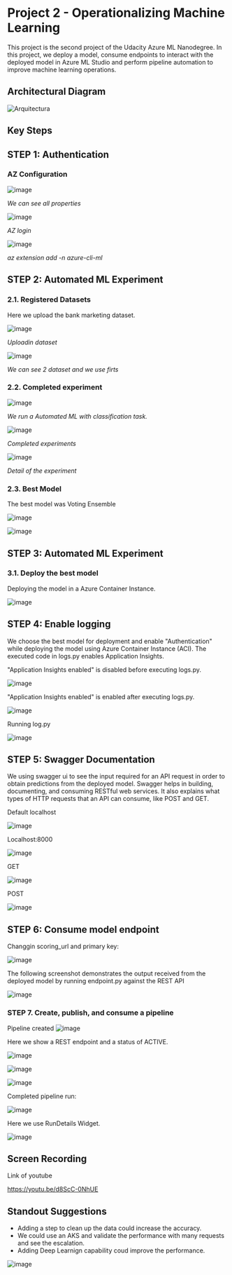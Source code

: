 # Project 2 - Operationalizing Machine Learning

This project is the second project of the Udacity Azure ML Nanodegree. In this project, we deploy a model, consume endpoints to interact with the deployed model in Azure ML Studio and perform pipeline automation to improve machine learning operations.

## Architectural Diagram

![Arquitectura](https://user-images.githubusercontent.com/8076356/107143883-74302f80-6905-11eb-8a6a-ff6955193748.png)

## Key Steps

## STEP 1: Authentication

### AZ Configuration

![image](https://user-images.githubusercontent.com/8076356/107144070-a2623f00-6906-11eb-8bb2-f009e2a86737.png)

*We can see all properties*

![image](https://user-images.githubusercontent.com/8076356/107144094-cc1b6600-6906-11eb-9d06-f5469c5d3034.png)

*AZ login*

![image](https://user-images.githubusercontent.com/8076356/107144105-e1909000-6906-11eb-88f8-171b0c0db179.png)

*az extension add -n azure-cli-ml*

## STEP 2: Automated ML Experiment

### 2.1. Registered Datasets
Here we upload the bank marketing dataset.

![image](https://user-images.githubusercontent.com/8076356/107144668-b0b25a00-690a-11eb-8a53-8f8ddf75a690.png)

*Uploadin dataset*

![image](https://user-images.githubusercontent.com/8076356/107144274-1cdf8e80-6908-11eb-9f59-2d0876e5f8aa.png)

*We can see 2 dataset  and we use firts*

### 2.2. Completed experiment

![image](https://user-images.githubusercontent.com/8076356/107144744-3b935480-690b-11eb-8383-242538bcd9ef.png)

*We run a Automated ML with classification task.*

![image](https://user-images.githubusercontent.com/8076356/107144783-74cbc480-690b-11eb-8550-85307cd7afd5.png)

*Completed experiments*

![image](https://user-images.githubusercontent.com/8076356/107144797-88772b00-690b-11eb-87c3-4255cace6035.png)

*Detail of the experiment*

### 2.3. Best Model

The best model was Voting Ensemble

![image](https://user-images.githubusercontent.com/8076356/107144822-b6f50600-690b-11eb-9905-2d7847d566b4.png)

![image](https://user-images.githubusercontent.com/8076356/107144839-d3913e00-690b-11eb-9d86-8948a446aa7f.png)


## STEP 3: Automated ML Experiment

### 3.1. Deploy the best model
Deploying the model in a Azure Container Instance.

![image](https://user-images.githubusercontent.com/8076356/107149167-24f9f700-6925-11eb-8eb0-2b470b3dfc4a.png)


## STEP 4: Enable logging
We choose the best model for deployment and enable "Authentication" while deploying the model using Azure Container Instance (ACI). The executed code in logs.py enables Application Insights. 

"Application Insights enabled" is disabled before executing logs.py.

![image](https://user-images.githubusercontent.com/8076356/107149214-5ecafd80-6925-11eb-9372-1ffe01447079.png)

"Application Insights enabled" is enabled after executing logs.py.

![image](https://user-images.githubusercontent.com/8076356/107149228-71453700-6925-11eb-9eae-18d58e3787b5.png)

Running log.py

![image](https://user-images.githubusercontent.com/8076356/107149242-85893400-6925-11eb-92f6-a74df3ea74b7.png)

## STEP 5: Swagger Documentation
We using swagger ui to see the input required for an API request in order to obtain predictions from the deployed model. Swagger helps in building, documenting, and consuming RESTful web services. It also explains what types of HTTP requests that an API can consume, like POST and GET.

Default localhost

![image](https://user-images.githubusercontent.com/8076356/107149285-c7b27580-6925-11eb-97f3-a3a5799b38dc.png)

Localhost:8000

![image](https://user-images.githubusercontent.com/8076356/107149300-dac54580-6925-11eb-8b5c-6336e3e46571.png)

GET

![image](https://user-images.githubusercontent.com/8076356/107149329-fc263180-6925-11eb-8459-be99d49e066a.png)

POST

![image](https://user-images.githubusercontent.com/8076356/107149336-0ba57a80-6926-11eb-97c8-0e0c62ed41f5.png)


## STEP 6: Consume model endpoint
Changgin scoring_url and primary key:

![image](https://user-images.githubusercontent.com/8076356/107149396-5cb56e80-6926-11eb-92f1-656f0c325105.png)

The following screenshot demonstrates the output received from the deployed model by running endpoint.py against the REST API

![image](https://user-images.githubusercontent.com/8076356/107149408-6ccd4e00-6926-11eb-9005-4530876b39ff.png)


### STEP 7. Create, publish, and consume a pipeline
Pipeline created
![image](https://user-images.githubusercontent.com/8076356/107867511-8a7c4500-6e49-11eb-9b88-1fdf69ab2f46.png)

Here we show a REST endpoint and a status of ACTIVE.

![image](https://user-images.githubusercontent.com/8076356/107867557-c31c1e80-6e49-11eb-8a3f-c9278de62c28.png)

![image](https://user-images.githubusercontent.com/8076356/107867572-eba41880-6e49-11eb-8f59-449f410f450f.png)

![image](https://user-images.githubusercontent.com/8076356/107867580-0aa2aa80-6e4a-11eb-8550-f57207cc35cf.png)

Completed pipeline run:

![image](https://user-images.githubusercontent.com/8076356/107149477-c897d700-6926-11eb-8731-85c52fb5e461.png)

Here we use RunDetails Widget.

![image](https://user-images.githubusercontent.com/8076356/107867356-53596400-6e48-11eb-8bd5-062ffe453e98.png)

## Screen Recording
Link of youtube

https://youtu.be/d8ScC-0NhUE

## Standout Suggestions

- Adding a step to clean up the data could increase the accuracy.
- We could use an AKS and validate the performance with many requests and see the escalation.
- Adding Deep Learnign capability coud improve the performance.

![image](https://user-images.githubusercontent.com/8076356/107149846-fe3dbf80-6928-11eb-87ad-a127315b373a.png)

